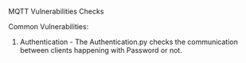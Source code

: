 MQTT Vulnerabilities Checks

Common Vulnerabilities:

1. Authentication - The Authentication.py checks the communication between clients happening with Password or not.

